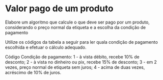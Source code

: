 # Valor pago de um produto

Elabore um algoritmo que calcule o que deve ser pago por um produto, considerando o preço normal da etiqueta e a escolha da condição de pagamento

Utilize os códigos da tabela a seguir para ler quala condição de pagamento escolhida e efetuar o cálculo adequado.

Código Condição de pagamento:
1 - à vista débito, recebe 10% de desconto;
2 - à vista no dinheiro ou pix, recebe 15% de desconto;
3 - em 2 vezes, preço normal de etiqueta sem juros;
4 - acima de duas vezes, acréscimo de 10% de juros.
